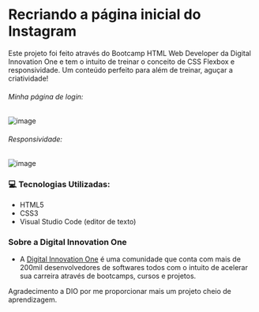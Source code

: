 # Recriando a página inicial do Instagram
Este projeto foi feito através do Bootcamp HTML Web Developer da Digital Innovation One e tem o intuito de treinar o conceito de CSS Flexbox e responsividade. Um conteúdo perfeito para além de treinar, aguçar a criatividade!

###### Minha página de login:
![image](https://user-images.githubusercontent.com/98711190/159104835-23b0803e-d8ea-4ee7-a8aa-1e18e2141aac.png)


 ###### Responsividade:
![image](https://user-images.githubusercontent.com/98711190/159104743-803505e3-c988-49e8-8e87-132b0fabd403.png)

### 	 :computer: Tecnologias Utilizadas:

- HTML5
- CSS3
- Visual Studio Code (editor de texto)


### Sobre a Digital Innovation One

- A [Digital Innovation One](https://digitalinnovation.one/ "Digital Innovation One") é uma comunidade que conta com mais de 200mil desenvolvedores de softwares todos com o intuito de acelerar sua carreira através de bootcamps, cursos e projetos.


Agradecimento a DIO por me proporcionar mais um projeto cheio de aprendizagem.

